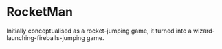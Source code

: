 # RocketMan

Initially conceptualised as a rocket-jumping game, it turned into a wizard-launching-fireballs-jumping game.
